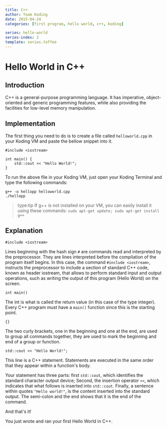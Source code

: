 ```yaml
---
title: C++
author: Team Koding
date: 2015-04-24
categories: [first program, hello world, c++, koding]

series: hello-world
series-index: 2
template: series.toffee
---
```


# Hello World in C++

## Introduction

C++ is a general-purpose programming language. It has imperative, object-oriented and generic programming features, while also providing the facilities for low-level memory manipulation.

## Implementation

The first thing you need to do is to create a file called `helloworld.cpp` in your Koding VM and paste the bellow snippet into it.

```
#include <iostream>

int main() {
    std::cout << "Hello World!";
}
```

To run the above file in your Koding VM, just open your Koding Terminal and type the following commands:

```
g++ -o hellopp helloworld.cpp
./hellopp
```
> type:tip
> If g++ is not installed on your VM, you can easily install it using these commands:
> `sudo apt-get update; sudo apt-get install g++`

## Explanation

```
#include <iostream>
```

Lines beginning with the hash sign `#` are commands read and interpreted by the preprocessor. They are lines interpreted before the compilation of the program itself begins. In this case, the command `#include <iostream>`, instructs the preprocessor to include a section of standard C++ code, known as header iostream, that allows to perform standard input and output operations, such as writing the output of this program (Hello World) on the screen.

```
int main()
```

The int is what is called the return value (in this case of the type integer). Every C++ program must have a `main()` function since this is the starting point.

```
{}
```

The two curly brackets, one in the beginning and one at the end, are used to group all commands together, they are used to mark the beginning and end of a
group or function.

```
std::cout << "Hello World!";
```

This line is a C++ statement. Statements are executed in the same order that they appear within a function's body.

Your statement has three parts: first `std::cout`, which identifies the standard character output device; Second, the insertion operator `<<`, which indicates that what follows is inserted into `std::cout`. Finally, a sentence within quotes `"Hello world!"`, is the content inserted into the standard output. The semi-colon and the end shows that it is the end of the command.

And that's it!

You just wrote and ran your first Hello World in C++.
